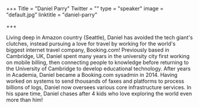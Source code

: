 +++
Title = "Daniel Parry"
Twitter = ""
type = "speaker"
image = "default.jpg"
linktitle = "daniel-parry"

+++

Living deep in Amazon country (Seattle), Daniel has avoided the tech giant's
clutches, instead pursuing a love for travel by working for the world's biggest
internet travel company, Booking.com! Previously based in Cambridge, UK, Daniel spent many years in the university city first working on mobile billing, then
connecting people to knowledge before returning to the University of Cambridge
to develop educational technology. After years in Academia, Daniel became a
Booking.com sysadmin in 2014. Having worked on systems to send thousands of faxes and platforms to process billions of logs, Daniel now oversees various
core infrastructure services. In his spare time, Daniel chases after 4 kids who
love exploring the world even more than him!
